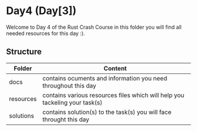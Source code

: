 # Day4 (Day\[3\])
Welcome to Day 4 of the Rust Crash Course in this folder you will find all needed resources for this day :).

## Structure

| Folder  | Content  |
| ------- | -------- |
| docs    | contains ocuments and information you need throughout this day |
| resources | contains various resources files which will help you tackeling your task(s) |
| solutions | contains solution(s) to the task(s) you will face throught this day |

